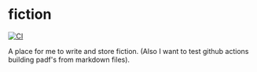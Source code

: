 # fiction
[![CI](https://github.com/CTHULHU-Jesus/fiction/actions/workflows/blank.yml/badge.svg?branch=main)](https://github.com/CTHULHU-Jesus/fiction/actions/workflows/blank.yml)

A place for me to write and store fiction. (Also I want to test github actions building padf's from markdown files).
